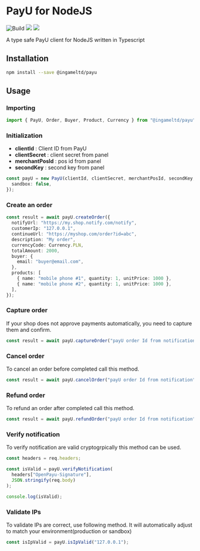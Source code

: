 # PayU for NodeJS

![Build](https://github.com/ingameltd/payu/workflows/Build/badge.svg) ![](https://img.shields.io/npm/v/@ingameltd/payu) ![](https://img.shields.io/github/last-commit/ingameltd/payu)

A type safe PayU client for NodeJS written in Typescript

## Installation

```bash
npm install --save @ingameltd/payu
```

## Usage

### Importing

```typescript
import { PayU, Order, Buyer, Product, Currency } from "@ingameltd/payu";
```

### Initialization

- **clientId** : Client ID from PayU
- **clientSecret** : client secret from panel
- **merchantPosId** : pos id from panel
- **secondKey** : second key from panel

```typescript
const payU = new PayU(clientId, clientSecret, merchantPosId, secondKey, {
  sandbox: false,
});
```

### Create an order

```typescript
const result = await payU.createOrder({
  notifyUrl: "https://my.shop.notify.com/notify",
  customerIp: "127.0.0.1",
  continueUrl: "https://myshop.com/order?id=abc",
  description: "My order",
  currencyCode: Currency.PLN,
  totalAmount: 2000,
  buyer: {
    email: "buyer@email.com",
  },
  products: [
    { name: "mobile phone #1", quantity: 1, unitPrice: 1000 },
    { name: "mobile phone #2", quantity: 1, unitPrice: 1000 },
  ],
});
```

### Capture order

If your shop does not approve payments automatically, you need to capture them and confirm.

```typescript
const result = await payU.captureOrder("payU order Id from notification");
```

### Cancel order

To cancel an order before completed call this method.

```typescript
const result = await payU.cancelOrder("payU order Id from notification");
```

### Refund order

To refund an order after completed call this method.

```typescript
const result = await payU.refundOrder("payU order Id from notification", "reason");
```

### Verify notification

To verify notification are valid cryptogrpically this method can be used.

```typescript
const headers = req.headers;

const isValid = payU.verifyNotification(
  headers["OpenPayu-Signature"],
  JSON.stringify(req.body)
);

console.log(isValid);
```

### Validate IPs

To validate IPs are correct, use following method. It will automatically adjust to match
your environment(production or sandbox)

```typescript
const isIpValid = payU.isIpValid("127.0.0.1");
```
